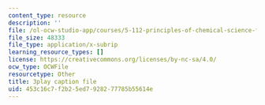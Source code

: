 ```yaml
---
content_type: resource
description: ''
file: /ol-ocw-studio-app/courses/5-112-principles-of-chemical-science-fall-2005/453c16c7f2b25ed7928277785b55614e_qK6DgAM-q7U.vtt
file_size: 48333
file_type: application/x-subrip
learning_resource_types: []
license: https://creativecommons.org/licenses/by-nc-sa/4.0/
ocw_type: OCWFile
resourcetype: Other
title: 3play caption file
uid: 453c16c7-f2b2-5ed7-9282-77785b55614e
---
```


